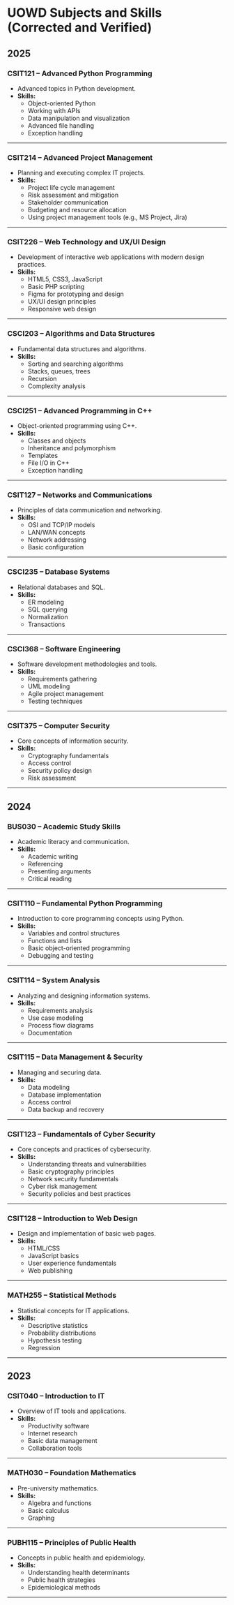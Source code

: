 # UOWD Subjects and Skills (Corrected and Verified)

## 2025

### CSIT121 – Advanced Python Programming
- Advanced topics in Python development.
- **Skills:**
  - Object-oriented Python
  - Working with APIs
  - Data manipulation and visualization
  - Advanced file handling
  - Exception handling

---

### CSIT214 – Advanced Project Management
- Planning and executing complex IT projects.
- **Skills:**
  - Project life cycle management
  - Risk assessment and mitigation
  - Stakeholder communication
  - Budgeting and resource allocation
  - Using project management tools (e.g., MS Project, Jira)

---

### CSIT226 – Web Technology and UX/UI Design
- Development of interactive web applications with modern design practices.
- **Skills:**
  - HTML5, CSS3, JavaScript
  - Basic PHP scripting
  - Figma for prototyping and design
  - UX/UI design principles
  - Responsive web design

---

### CSCI203 – Algorithms and Data Structures
- Fundamental data structures and algorithms.
- **Skills:**
  - Sorting and searching algorithms
  - Stacks, queues, trees
  - Recursion
  - Complexity analysis

---

### CSCI251 – Advanced Programming in C++
- Object-oriented programming using C++.
- **Skills:**
  - Classes and objects
  - Inheritance and polymorphism
  - Templates
  - File I/O in C++
  - Exception handling

---

### CSIT127 – Networks and Communications
- Principles of data communication and networking.
- **Skills:**
  - OSI and TCP/IP models
  - LAN/WAN concepts
  - Network addressing
  - Basic configuration

---

### CSCI235 – Database Systems
- Relational databases and SQL.
- **Skills:**
  - ER modeling
  - SQL querying
  - Normalization
  - Transactions

---

### CSCI368 – Software Engineering
- Software development methodologies and tools.
- **Skills:**
  - Requirements gathering
  - UML modeling
  - Agile project management
  - Testing techniques

---

### CSIT375 – Computer Security
- Core concepts of information security.
- **Skills:**
  - Cryptography fundamentals
  - Access control
  - Security policy design
  - Risk assessment

---

## 2024

### BUS030 – Academic Study Skills
- Academic literacy and communication.
- **Skills:**
  - Academic writing
  - Referencing
  - Presenting arguments
  - Critical reading

---

### CSIT110 – Fundamental Python Programming
- Introduction to core programming concepts using Python.
- **Skills:**
  - Variables and control structures
  - Functions and lists
  - Basic object-oriented programming
  - Debugging and testing

---

### CSIT114 – System Analysis
- Analyzing and designing information systems.
- **Skills:**
  - Requirements analysis
  - Use case modeling
  - Process flow diagrams
  - Documentation

---

### CSIT115 – Data Management & Security
- Managing and securing data.
- **Skills:**
  - Data modeling
  - Database implementation
  - Access control
  - Data backup and recovery

---

### CSIT123 – Fundamentals of Cyber Security
- Core concepts and practices of cybersecurity.
- **Skills:**
  - Understanding threats and vulnerabilities
  - Basic cryptography principles
  - Network security fundamentals
  - Cyber risk management
  - Security policies and best practices

---

### CSIT128 – Introduction to Web Design
- Design and implementation of basic web pages.
- **Skills:**
  - HTML/CSS
  - JavaScript basics
  - User experience fundamentals
  - Web publishing

---

### MATH255 – Statistical Methods
- Statistical concepts for IT applications.
- **Skills:**
  - Descriptive statistics
  - Probability distributions
  - Hypothesis testing
  - Regression

---

## 2023

### CSIT040 – Introduction to IT
- Overview of IT tools and applications.
- **Skills:**
  - Productivity software
  - Internet research
  - Basic data management
  - Collaboration tools

---

### MATH030 – Foundation Mathematics
- Pre-university mathematics.
- **Skills:**
  - Algebra and functions
  - Basic calculus
  - Graphing

---

### PUBH115 – Principles of Public Health
- Concepts in public health and epidemiology.
- **Skills:**
  - Understanding health determinants
  - Public health strategies
  - Epidemiological methods

---
